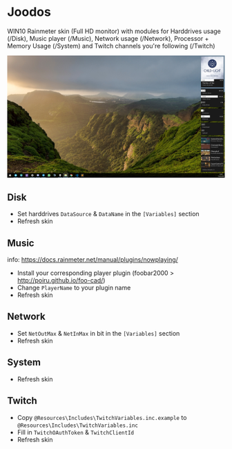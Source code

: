 # Joodos

WIN10 Rainmeter skin (Full HD monitor) with modules for Harddrives usage (/Disk), Music player (/Music), Network usage (/Network), Processor + Memory Usage (/System) and Twitch channels you're following (/Twitch)

![alt text](https://github.com/joothly/joodos/blob/master/Example.jpg "How does it look like?")

## Disk

* Set harddrives `DataSource` & `DataName` in the `[Variables]` section
* Refresh skin

## Music

info: https://docs.rainmeter.net/manual/plugins/nowplaying/

* Install your corresponding player plugin (foobar2000 > http://poiru.github.io/foo-cad/)
* Change `PlayerName` to your plugin name
* Refresh skin

## Network

* Set `NetOutMax` & `NetInMax` in bit in the `[Variables]` section
* Refresh skin

## System

* Refresh skin

## Twitch

* Copy `@Resources\Includes\TwitchVariables.inc.example` to `@Resources\Includes\TwitchVariables.inc`
* Fill in `TwitchOAuthToken` & `TwitchClientId`
* Refresh skin

